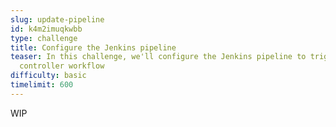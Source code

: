 ```yaml
---
slug: update-pipeline
id: k4m2imuqkwbb
type: challenge
title: Configure the Jenkins pipeline
teaser: In this challenge, we'll configure the Jenkins pipeline to trigger the automation
  controller workflow
difficulty: basic
timelimit: 600
---
```

WIP